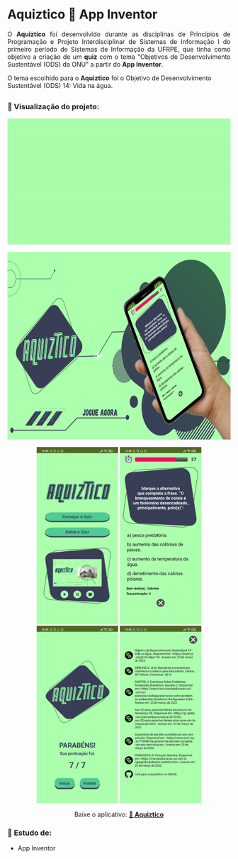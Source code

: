 # Aquiztico 📱 App Inventor

<p align="justify">
  O <b>Aquiztico</b> foi desenvolvido durante as disciplinas de Princípios de Programação e Projeto Interdisciplinar de Sistemas de Informação I do primeiro período de   Sistemas de Informação da UFRPE, que tinha como objetivo a criação de um <b>quiz</b> com o tema "Objetivos de Desenvolvimento Sustentável (ODS) da ONU" a partir do     <b>App Inventor</b>.</br>
  
  O tema escolhido para o <b>Aquiztico</b> foi o Objetivo de Desenvolvimento Sustentável (ODS) 14: Vida na água.
</p>

##

### 📌 Visualização do projeto:

<p align="center">
  <img src="/gif/aquiztico.gif">
</p>

<p align="center">
  <img height="423em" src="/img/video_aquiztico (7).png">
</p>

<p align="center">
  <img height="400em" src="/img/tela_aquiztico_tela_principal.jpeg"> <img height="400em" src="/img/tela_aquiztico_perguntas.jpeg"> <img height="400em" src="/img/tela_aquiztico_parabens.jpeg"> <img height="400em" src="/img/tela_aquiztico_fontes.jpeg">
</p>

<p align="center">
  Baixe o aplicativo: <a href="https://gallery.appinventor.mit.edu/?galleryid=af650d91-9292-4f86-bbbd-788f007759f7" target="_blank"> 🔗 <b>Aquiztico</b></a>
</p>

### 📌 Estudo de:
- App Inventor
